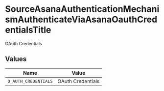 # SourceAsanaAuthenticationMechanismAuthenticateViaAsanaOauthCredentialsTitle

OAuth Credentials


## Values

| Name                 | Value                |
| -------------------- | -------------------- |
| `O_AUTH_CREDENTIALS` | OAuth Credentials    |